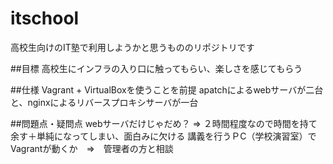 # itschool
高校生向けのIT塾で利用しようかと思うもののリポジトリです


##目標
高校生にインフラの入り口に触ってもらい、楽しさを感じてもらう

##仕様
Vagrant + VirtualBoxを使うことを前提
apatchによるwebサーバが二台と、nginxによるリバースプロキシサーバが一台


##問題点・疑問点
webサーバだけじゃだめ？ => ２時間程度なので時間を持て余す＋単純になってしまい、面白みに欠ける
講義を行うＰC（学校演習室）でVagrantが動くか　=>　管理者の方と相談
